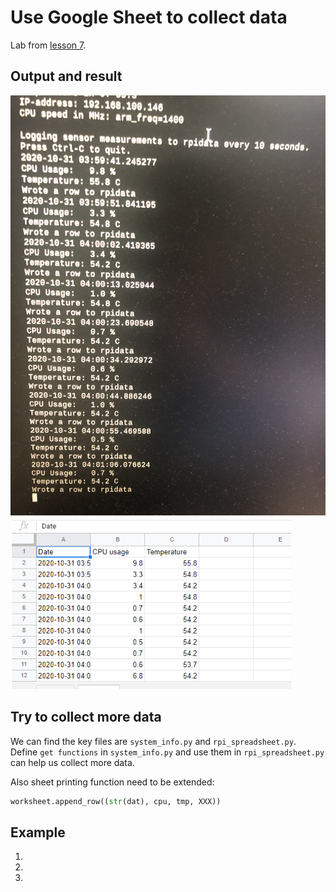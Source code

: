 # Use Google Sheet to collect data
  Lab from [lesson 7](https://github.com/kevinwlu/iot/tree/master/lesson7).
## Output and result
![](https://github.com/Gry1995/Iot-Project/blob/master/Use%20Google%20Sheet%20to%20collect%20data/IMG_3193.jpg)
![](https://github.com/Gry1995/Iot-Project/blob/master/Use%20Google%20Sheet%20to%20collect%20data/result.PNG)
## Try to collect more data
  We can find the key files are `system_info.py` and `rpi_spreadsheet.py`. Define `get functions` in `system_info.py` and use them in `rpi_spreadsheet.py` can help us collect more data.
  
  Also sheet printing function need to be extended:
  ```python
  worksheet.append_row((str(dat), cpu, tmp, XXX))
  ```
## Example
1. 
2.
3.
